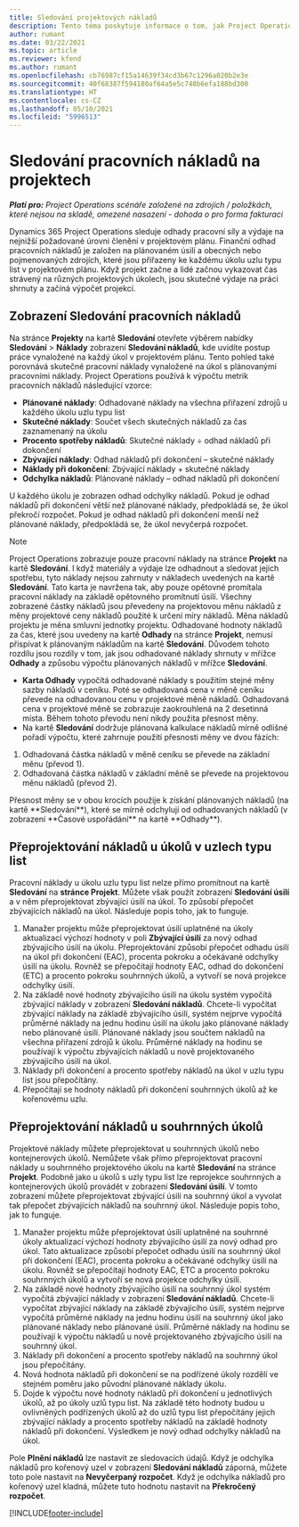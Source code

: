 ```yaml
---
title: Sledování projektových nákladů
description: Tento téma poskytuje informace o tom, jak Project Operations sleduje vývoj pracovních nákladů a výdajů na projekt.
author: rumant
ms.date: 03/22/2021
ms.topic: article
ms.reviewer: kfend
ms.author: rumant
ms.openlocfilehash: cb76987cf15a14639f34cd3b67c1296a020b2e3e
ms.sourcegitcommit: 40f68387f594180af64a5e5c748b6efa188bd300
ms.translationtype: HT
ms.contentlocale: cs-CZ
ms.lasthandoff: 05/10/2021
ms.locfileid: "5996513"
---
```

# <a name="labor-cost-tracking-on-projects"></a>Sledování pracovních nákladů na projektech

_**Platí pro:** Project Operations scénáře založené na zdrojích / položkách, které nejsou na skladě, omezené nasazení - dohoda o pro forma fakturaci_

Dynamics 365 Project Operations sleduje odhady pracovní síly a výdaje na nejnižší požadované úrovni členění v projektovém plánu. Finanční odhad pracovních nákladů je založen na plánovaném úsilí a obecných nebo pojmenovaných zdrojích, které jsou přiřazeny ke každému úkolu uzlu typu list v projektovém plánu. Když projekt začne a lidé začnou vykazovat čas strávený na různých projektových úkolech, jsou skutečné výdaje na práci shrnuty a začíná výpočet projekcí.

## <a name="labor-cost-tracking-view"></a>Zobrazení Sledování pracovních nákladů

Na stránce **Projekty** na kartě **Sledování** otevřete výběrem nabídky **Sledování** > **Náklady** zobrazení **Sledování nákladů**, kde uvidíte postup práce vynaložené na každý úkol v projektovém plánu. Tento pohled také porovnává skutečné pracovní náklady vynaložené na úkol s plánovanými pracovními náklady. Project Operations používá k výpočtu metrik pracovních nákladů následující vzorce:

- **Plánované náklady**: Odhadované náklady na všechna přiřazení zdrojů u každého úkolu uzlu typu list
- **Skutečné náklady**: Součet všech skutečných nákladů za čas zaznamenaný na úkolu
- **Procento spotřeby nákladů**: Skutečné náklady ÷ odhad nákladů při dokončení
- **Zbývající náklady**: Odhad nákladů při dokončení – skutečné náklady
- **Náklady při dokončení**: Zbývající náklady + skutečné náklady
- **Odchylka nákladů**: Plánované náklady – odhad nákladů při dokončení

U každého úkolu je zobrazen odhad odchylky nákladů. Pokud je odhad nákladů při dokončení větší než plánované náklady, předpokládá se, že úkol překročí rozpočet. Pokud je odhad nákladů při dokončení menší než plánované náklady, předpokládá se, že úkol nevyčerpá rozpočet.

>[!NOTE]
> Project Operations zobrazuje pouze pracovní náklady na stránce **Projekt** na kartě **Sledování**. I když materiály a výdaje lze odhadnout a sledovat jejich spotřebu, tyto náklady nejsou zahrnuty v nákladech uvedených na kartě **Sledování**. Tato karta je navržena tak, aby pouze opětovné promítala pracovní náklady na základě opětovného promítnutí úsilí.
Všechny zobrazené částky nákladů jsou převedeny na projektovou měnu nákladů z měny projektové ceny nákladů použité k určení míry nákladů. Měna nákladů projektu je měna smluvní jednotky projektu. Odhadované hodnoty nákladů za čas, které jsou uvedeny na kartě **Odhady** na stránce **Projekt**, nemusí přispívat k plánovaným nákladům na kartě **Sledování**. Důvodem tohoto rozdílu jsou rozdíly v tom, jak jsou odhadované náklady shrnuty v mřížce **Odhady** a způsobu výpočtu plánovaných nákladů v mřížce **Sledování**. 
>
> - **Karta Odhady** vypočítá odhadované náklady s použitím stejné měny sazby nákladů v ceníku. Poté se odhadovaná cena v měně ceníku převede na odhadovanou cenu v projektové měně nákladů. Odhadovaná cena v projektové měně se zobrazuje zaokrouhlená na 2 desetinná místa. Během tohoto převodu není nikdy použita přesnost měny. 
> - Na kartě **Sledování** dodržuje plánovaná kalkulace nákladů mírně odlišné pořadí výpočtu, které zahrnuje použití přesnosti měny ve dvou fázích: 
   ><ol>
   ><li>Odhadovaná částka nákladů v měně ceníku se převede na základní měnu (převod 1).</li>
   ><li>Odhadovaná částka nákladů v základní měně se převede na projektovou měnu nákladů (převod 2). </li>
   ></ol>
   >Přesnost měny se v obou krocích použije k získání plánovaných nákladů (na kartě **Sledování**), které se mírně odchylují od odhadovaných nákladů (v zobrazení **Časové uspořádání** na kartě **Odhady**). 
   
## <a name="reprojecting-costs-on-leaf-node-tasks"></a>Přeprojektování nákladů u úkolů v uzlech typu list

Pracovní náklady u úkolu uzlu typu list nelze přímo promítnout na kartě **Sledování** na **stránce Projekt**. Můžete však použít zobrazení **Sledování úsilí** a v něm přeprojektovat zbývající úsilí na úkol. To způsobí přepočet zbývajících nákladů na úkol. Následuje popis toho, jak to funguje.

1. Manažer projektu může přeprojektovat úsilí uplatněné na úkoly aktualizací výchozí hodnoty v poli **Zbývající úsilí** za nový odhad zbývajícího úsilí na úkolu. Přeprojektování způsobí přepočet odhadu úsilí na úkol při dokončení (EAC), procenta pokroku a očekávané odchylky úsilí na úkolu. Rovněž se přepočítají hodnoty EAC, odhad do dokončení (ETC) a procento pokroku souhrnných úkolů, a vytvoří se nová projekce odchylky úsilí.
2. Na základě nové hodnoty zbývajícího úsilí na úkolu systém vypočítá zbývající náklady v zobrazení **Sledování nákladů**. Chcete-li vypočítat zbývající náklady na základě zbývajícího úsilí, systém nejprve vypočítá průměrné náklady na jednu hodinu úsilí na úkolu jako plánované náklady nebo plánované úsilí. Plánované náklady jsou součtem nákladů na všechna přiřazení zdrojů k úkolu. Průměrné náklady na hodinu se používají k výpočtu zbývajících nákladů u nově projektovaného zbývajícího úsilí na úkol.
3. Náklady při dokončení a procento spotřeby nákladů na úkol v uzlu typu list jsou přepočítány.
4. Přepočítají se hodnoty nákladů při dokončení souhrnných úkolů až ke kořenovému uzlu.

## <a name="reprojecting-costs-on-summary-tasks"></a>Přeprojektování nákladů u souhrnných úkolů

Projektové náklady můžete přeprojektovat u souhrnných úkolů nebo kontejnerových úkolů. Nemůžete však přímo přeprojektovat pracovní náklady u souhrnného projektového úkolu na kartě **Sledování** na stránce **Projekt**. Podobně jako u úkolů s uzly typu list lze reprojekce souhrnných a kontejnerových úkolů provádět v zobrazení **Sledování úsilí**. V tomto zobrazení můžete přeprojektovat zbývající úsilí na souhrnný úkol a vyvolat tak přepočet zbývajících nákladů na souhrnný úkol. Následuje popis toho, jak to funguje.

1. Manažer projektu může přeprojektovat úsilí uplatněné na souhrnné úkoly aktualizací výchozí hodnoty zbývajícího úsilí za nový odhad pro úkol. Tato aktualizace způsobí přepočet odhadu úsilí na souhrnný úkol při dokončení (EAC), procenta pokroku a očekávané odchylky úsilí na úkolu. Rovněž se přepočítají hodnoty EAC, ETC a procento pokroku souhrnných úkolů a vytvoří se nová projekce odchylky úsilí.
2. Na základě nové hodnoty zbývajícího úsilí na souhrnný úkol systém vypočítá zbývající náklady v zobrazení **Sledování nákladů**. Chcete-li vypočítat zbývající náklady na základě zbývajícího úsilí, systém nejprve vypočítá průměrné náklady na jednu hodinu úsilí na souhrnný úkol jako plánované náklady nebo plánované úsilí. Průměrné náklady na hodinu se používají k výpočtu nákladů u nově projektovaného zbývajícího úsilí na souhrnný úkol.
3. Náklady při dokončení a procento spotřeby nákladů na souhrnný úkol jsou přepočítány.
4. Nová hodnota nákladů při dokončení se na podřízené úkoly rozdělí ve stejném poměru jako původní plánované náklady úkolu.
5. Dojde k výpočtu nové hodnoty nákladů při dokončení u jednotlivých úkolů, až po úkoly uzlů typu list. Na základě této hodnoty budou u ovlivněných podřízených úkolů až do uzlů typu list přepočítány jejich zbývající náklady a procento spotřeby nákladů na základě hodnoty nákladů při dokončení. Výsledkem je nový odhad odchylky nákladů na úkol. 


Pole **Plnění nákladů** lze nastavit ze sledovacích údajů. Když je odchylka nákladů pro kořenový uzel v zobrazení **Sledování nákladů** záporná, můžete toto pole nastavit na **Nevyčerpaný rozpočet**. Když je odchylka nákladů pro kořenový uzel kladná, můžete tuto hodnotu nastavit na **Překročený rozpočet**.


[!INCLUDE[footer-include](../includes/footer-banner.md)]
